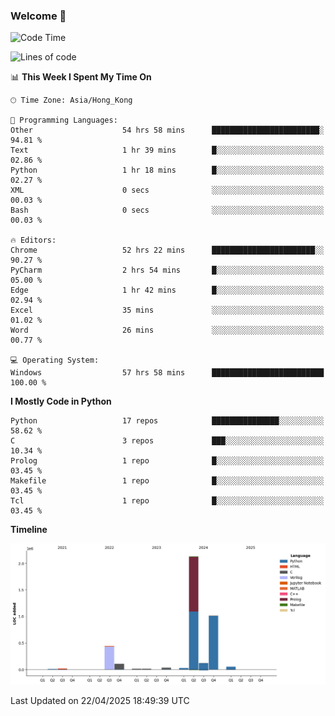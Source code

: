 ### Welcome 👋

<!--START_SECTION:waka-->
![Code Time](http://img.shields.io/badge/Code%20Time-1%2C837%20hrs%2044%20mins-blue)

![Lines of code](https://img.shields.io/badge/From%20Hello%20World%20I%27ve%20Written-4.0%20million%20lines%20of%20code-blue)

📊 **This Week I Spent My Time On** 

```text
🕑︎ Time Zone: Asia/Hong_Kong

💬 Programming Languages: 
Other                    54 hrs 58 mins      ████████████████████████░   94.81 % 
Text                     1 hr 39 mins        █░░░░░░░░░░░░░░░░░░░░░░░░   02.86 % 
Python                   1 hr 18 mins        █░░░░░░░░░░░░░░░░░░░░░░░░   02.27 % 
XML                      0 secs              ░░░░░░░░░░░░░░░░░░░░░░░░░   00.03 % 
Bash                     0 secs              ░░░░░░░░░░░░░░░░░░░░░░░░░   00.03 % 

🔥 Editors: 
Chrome                   52 hrs 22 mins      ███████████████████████░░   90.27 % 
PyCharm                  2 hrs 54 mins       █░░░░░░░░░░░░░░░░░░░░░░░░   05.00 % 
Edge                     1 hr 42 mins        █░░░░░░░░░░░░░░░░░░░░░░░░   02.94 % 
Excel                    35 mins             ░░░░░░░░░░░░░░░░░░░░░░░░░   01.02 % 
Word                     26 mins             ░░░░░░░░░░░░░░░░░░░░░░░░░   00.77 % 

💻 Operating System: 
Windows                  57 hrs 58 mins      █████████████████████████   100.00 % 
```

**I Mostly Code in Python** 

```text
Python                   17 repos            ███████████████░░░░░░░░░░   58.62 % 
C                        3 repos             ███░░░░░░░░░░░░░░░░░░░░░░   10.34 % 
Prolog                   1 repo              █░░░░░░░░░░░░░░░░░░░░░░░░   03.45 % 
Makefile                 1 repo              █░░░░░░░░░░░░░░░░░░░░░░░░   03.45 % 
Tcl                      1 repo              █░░░░░░░░░░░░░░░░░░░░░░░░   03.45 % 
```



**Timeline**

![Lines of Code chart](https://raw.githubusercontent.com/xhj2501/xhj2501/main/assets/bar_graph.png)


 Last Updated on 22/04/2025 18:49:39 UTC
<!--END_SECTION:waka-->

